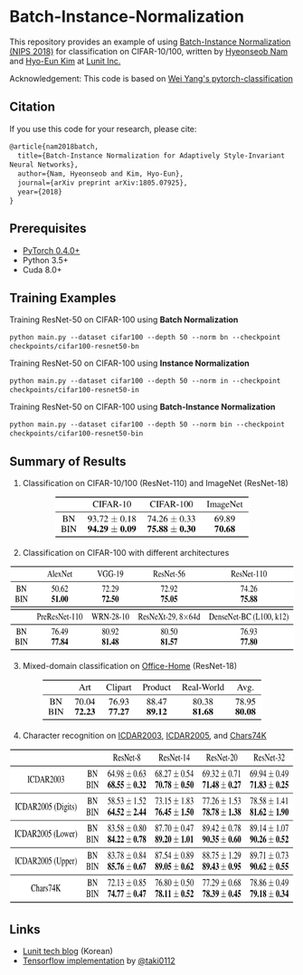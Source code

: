 # Batch-Instance-Normalization

This repository provides an example of using [Batch-Instance Normalization (NIPS 2018)](https://arxiv.org/abs/1805.07925) for classification on CIFAR-10/100, written by [Hyeonseob Nam](https://www.linkedin.com/in/hyeonseob-nam/) and [Hyo-Eun Kim](https://www.linkedin.com/in/hekim0530/) at [Lunit Inc.](https://lunit.io/)

Acknowledgement: This code is based on [Wei Yang's pytorch-classification](https://github.com/bearpaw/pytorch-classification)

## Citation
If you use this code for your research, please cite:
```
@article{nam2018batch,
  title={Batch-Instance Normalization for Adaptively Style-Invariant Neural Networks},
  author={Nam, Hyeonseob and Kim, Hyo-Eun},
  journal={arXiv preprint arXiv:1805.07925},
  year={2018}
}
```

## Prerequisites
- [PyTorch 0.4.0+](https://pytorch.org/)
- Python 3.5+
- Cuda 8.0+

## Training Examples
Training ResNet-50 on CIFAR-100 using **Batch Normalization**
```
python main.py --dataset cifar100 --depth 50 --norm bn --checkpoint checkpoints/cifar100-resnet50-bn
```
Training ResNet-50 on CIFAR-100 using **Instance Normalization**
```
python main.py --dataset cifar100 --depth 50 --norm in --checkpoint checkpoints/cifar100-resnet50-in
```
Training ResNet-50 on CIFAR-100 using **Batch-Instance Normalization**
```
python main.py --dataset cifar100 --depth 50 --norm bin --checkpoint checkpoints/cifar100-resnet50-bin
```


## Summary of Results
1. Classification on CIFAR-10/100 (ResNet-110) and ImageNet (ResNet-18)
<p align="center">
  <img src="figs/image_classification.png?raw=true" height="75"/>
</p>

2. Classification on CIFAR-100 with different architectures
<p align="center">
  <img src="figs/different_architectures.png?raw=true" height="152"/>
</p>

3. Mixed-domain classification on [Office-Home](http://hemanthdv.org/OfficeHome-Dataset/) (ResNet-18)
<p align="center">
  <img src="figs/mixed_domain.png?raw=true" height="75"/>
</p>

4. Character recognition on [ICDAR2003](http://www.iapr-tc11.org/mediawiki/index.php/ICDAR_2003_Robust_Reading_Competitions), [ICDAR2005](http://www.iapr-tc11.org/mediawiki/index.php/ICDAR_2005_Robust_Reading_Competitions), and [Chars74K](http://www.ee.surrey.ac.uk/CVSSP/demos/chars74k/)
<p align="center">
  <img src="figs/character_recognition.png?raw=true" height="275"/>
</p>

## Links
- [Lunit tech blog](https://blog.lunit.io/2018/05/25/batch-instance-normalization/) (Korean)
- [Tensorflow implementation](https://github.com/taki0112/Batch_Instance_Normalization-Tensorflow) by [@taki0112](https://github.com/taki0112)
